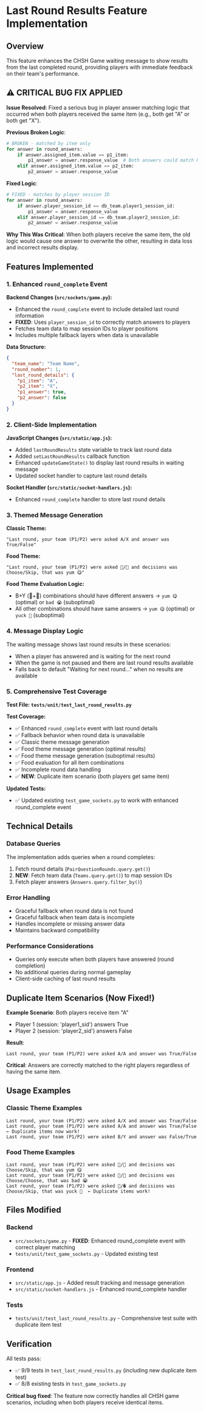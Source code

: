 # Last Round Results Feature Implementation

## Overview

This feature enhances the CHSH Game waiting message to show results from the last completed round, providing players with immediate feedback on their team's performance.

## ⚠️ **CRITICAL BUG FIX APPLIED**

**Issue Resolved**: Fixed a serious bug in player answer matching logic that occurred when both players received the same item (e.g., both get "A" or both get "X").

**Previous Broken Logic**:
```python
# BROKEN - matched by item only
for answer in round_answers:
    if answer.assigned_item.value == p1_item:
        p1_answer = answer.response_value  # Both answers could match here!
    elif answer.assigned_item.value == p2_item:
        p2_answer = answer.response_value
```

**Fixed Logic**:
```python
# FIXED - matches by player session ID
for answer in round_answers:
    if answer.player_session_id == db_team.player1_session_id:
        p1_answer = answer.response_value
    elif answer.player_session_id == db_team.player2_session_id:
        p2_answer = answer.response_value
```

**Why This Was Critical**: When both players receive the same item, the old logic would cause one answer to overwrite the other, resulting in data loss and incorrect results display.

## Features Implemented

### 1. Enhanced `round_complete` Event

**Backend Changes (`src/sockets/game.py`):**
- Enhanced the `round_complete` event to include detailed last round information
- **FIXED**: Uses `player_session_id` to correctly match answers to players
- Fetches team data to map session IDs to player positions
- Includes multiple fallback layers when data is unavailable

**Data Structure:**
```json
{
  "team_name": "Team Name",
  "round_number": 1,
  "last_round_details": {
    "p1_item": "A",
    "p2_item": "X", 
    "p1_answer": true,
    "p2_answer": false
  }
}
```

### 2. Client-Side Implementation

**JavaScript Changes (`src/static/app.js`):**
- Added `lastRoundResults` state variable to track last round data
- Added `setLastRoundResults` callback function
- Enhanced `updateGameState()` to display last round results in waiting message
- Updated socket handler to capture last round details

**Socket Handler (`src/static/socket-handlers.js`):**
- Enhanced `round_complete` handler to store last round details

### 3. Themed Message Generation

**Classic Theme:**
```
"Last round, your team (P1/P2) were asked A/X and answer was True/False"
```

**Food Theme:**
```
"Last round, your team (P1/P2) were asked 🍞/🥬 and decisions was Choose/Skip, that was yum 😋"
```

**Food Theme Evaluation Logic:**
- B+Y (🥟+🍫) combinations should have different answers → `yum 😋` (optimal) or `bad 😭` (suboptimal)
- All other combinations should have same answers → `yum 😋` (optimal) or `yuck 🤮` (suboptimal)

### 4. Message Display Logic

The waiting message shows last round results in these scenarios:
- When a player has answered and is waiting for the next round
- When the game is not paused and there are last round results available
- Falls back to default "Waiting for next round..." when no results are available

### 5. Comprehensive Test Coverage

**Test File: `tests/unit/test_last_round_results.py`**

**Test Coverage:**
- ✅ Enhanced `round_complete` event with last round details
- ✅ Fallback behavior when round data is unavailable  
- ✅ Classic theme message generation
- ✅ Food theme message generation (optimal results)
- ✅ Food theme message generation (suboptimal results)
- ✅ Food evaluation for all item combinations
- ✅ Incomplete round data handling
- ✅ **NEW**: Duplicate item scenario (both players get same item)

**Updated Tests:**
- ✅ Updated existing `test_game_sockets.py` to work with enhanced round_complete event

## Technical Details

### Database Queries
The implementation adds queries when a round completes:
1. Fetch round details (`PairQuestionRounds.query.get()`)
2. **NEW**: Fetch team data (`Teams.query.get()`) to map session IDs
3. Fetch player answers (`Answers.query.filter_by()`)

### Error Handling
- Graceful fallback when round data is not found
- Graceful fallback when team data is incomplete
- Handles incomplete or missing answer data
- Maintains backward compatibility

### Performance Considerations
- Queries only execute when both players have answered (round completion)
- No additional queries during normal gameplay
- Client-side caching of last round results

## Duplicate Item Scenarios (Now Fixed!)

**Example Scenario**: Both players receive item "A"
- Player 1 (session: 'player1_sid') answers True
- Player 2 (session: 'player2_sid') answers False

**Result**: 
```
Last round, your team (P1/P2) were asked A/A and answer was True/False
```

**Critical**: Answers are correctly matched to the right players regardless of having the same item.

## Usage Examples

### Classic Theme Examples
```
Last round, your team (P1/P2) were asked A/X and answer was True/False
Last round, your team (P1/P2) were asked A/A and answer was True/False  ← Duplicate items now work!
Last round, your team (P1/P2) were asked B/Y and answer was False/True
```

### Food Theme Examples
```
Last round, your team (P1/P2) were asked 🍞/🥬 and decisions was Choose/Skip, that was yum 😋
Last round, your team (P1/P2) were asked 🥟/🍫 and decisions was Choose/Choose, that was bad 😭
Last round, your team (P1/P2) were asked 🍞/� and decisions was Choose/Skip, that was yuck 🤮  ← Duplicate items work!
```

## Files Modified

### Backend
- `src/sockets/game.py` - **FIXED**: Enhanced round_complete event with correct player matching
- `tests/unit/test_game_sockets.py` - Updated existing test

### Frontend  
- `src/static/app.js` - Added result tracking and message generation
- `src/static/socket-handlers.js` - Enhanced round_complete handler

### Tests
- `tests/unit/test_last_round_results.py` - Comprehensive test suite with duplicate item test

## Verification

All tests pass:
- ✅ 9/9 tests in `test_last_round_results.py` (including new duplicate item test)
- ✅ 8/8 existing tests in `test_game_sockets.py`

**Critical bug fixed**: The feature now correctly handles all CHSH game scenarios, including when both players receive identical items.